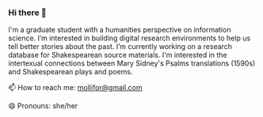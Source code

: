 ### Hi there 👋
I'm a graduate student with a humanities perspective on information science. I’m interested in building digital research environments to help us tell better stories about the past. I’m currently working on a research database for Shakespearean source materials. I'm interested in the intertexual connections between Mary Sidney's Psalms translations (1590s) and Shakespearean plays and poems.

📫 How to reach me: mollifor@gmail.com

😄 Pronouns: she/her


<!--
**mollifor/mollifor** is a ✨ _special_ ✨ repository because its `README.md` (this file) appears on your GitHub profile.

Here are some ideas to get you started:


-->
